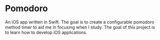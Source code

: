 # Pomodoro
An iOS app written in Swift. The goal is to create a configurable pomodoro method timer to aid me in focusing when I study. The goal of this project is to learn how to develop iOS applications.

